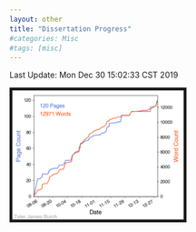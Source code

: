 ```yaml
---
layout: other
title: "Dissertation Progress"
#categories: Misc
#tags: [misc]
---
```


Last Update: Mon Dec 30 15:02:33 CST 2019

<img src="/blogimages/dissertationProgress.png" alt="" class="center" border="5" style="width:60%;"/>
